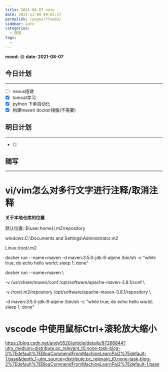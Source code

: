 ```yaml
---
title: 2021-08-07_note
date: 2021-11-09 09:03:17
permalink: /pages/ffaa82/
sidebar: auto
categories:
  - 随笔
tags:
  - 
---
```

**mood:** :smile:  																		**date: 2021-08-07**  
## 今日计划  
------
- [ ]  nexus搭建
- [x]  tomcat学习
- [x]  python 下单自动化
- [x]  构建maven docker镜像(不需要)
## 明日计划  
------
- [ ]  
## 随写 
------

# vi/vim怎么对多行文字进行注释/取消注释



**关于本地仓库的位置**

默认位置: ${user.home}/.m2/repository

windows:C:\Documents and Settings\Administrator\.m2

Linux:/root/.m2

docker run --name=maven -d maven:3.5.0-jdk-8-alpine /bin/sh -c "while true; do echo hello world; sleep 1; done"

docker run --name=maven \

-v /usr/share/maven/conf /opt/software/apache-maven-3.8.1/conf \

-v /root/.m2/repository /opt/software/apache-maven-3.8.1/repository \

-d maven:3.5.0-jdk-8-alpine /bin/sh -c "while true; do echo hello world; sleep 1; done"







# vscode 中使用鼠标Ctrl+滚轮放大缩小

https://blog.csdn.net/andy5520/article/details/87266844?utm_medium=distribute.pc_relevant_t0.none-task-blog-2%7Edefault%7EBlogCommendFromMachineLearnPai2%7Edefault-1.base&depth_1-utm_source=distribute.pc_relevant_t0.none-task-blog-2%7Edefault%7EBlogCommendFromMachineLearnPai2%7Edefault-1.base